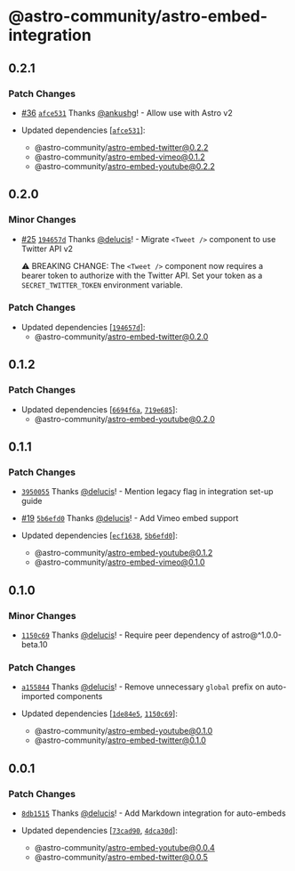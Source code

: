 # @astro-community/astro-embed-integration

## 0.2.1

### Patch Changes

- [#36](https://github.com/astro-community/astro-embed/pull/36) [`afce531`](https://github.com/astro-community/astro-embed/commit/afce531e92efe4c14f48f7c0bfee0cf591dbfef2) Thanks [@ankushg](https://github.com/ankushg)! - Allow use with Astro v2

- Updated dependencies [[`afce531`](https://github.com/astro-community/astro-embed/commit/afce531e92efe4c14f48f7c0bfee0cf591dbfef2)]:
  - @astro-community/astro-embed-twitter@0.2.2
  - @astro-community/astro-embed-vimeo@0.1.2
  - @astro-community/astro-embed-youtube@0.2.2

## 0.2.0

### Minor Changes

- [#25](https://github.com/astro-community/astro-embed/pull/25) [`194657d`](https://github.com/astro-community/astro-embed/commit/194657dabaad0aae7183698ee556d289ceed2da7) Thanks [@delucis](https://github.com/delucis)! - Migrate `<Tweet />` component to use Twitter API v2

  ⚠️ BREAKING CHANGE: The `<Tweet />` component now requires a bearer token to authorize with the Twitter API. Set your token as a `SECRET_TWITTER_TOKEN` environment variable.

### Patch Changes

- Updated dependencies [[`194657d`](https://github.com/astro-community/astro-embed/commit/194657dabaad0aae7183698ee556d289ceed2da7)]:
  - @astro-community/astro-embed-twitter@0.2.0

## 0.1.2

### Patch Changes

- Updated dependencies [[`6694f6a`](https://github.com/astro-community/astro-embed/commit/6694f6abbdc5f36a3a587071727b14207731d725), [`719e685`](https://github.com/astro-community/astro-embed/commit/719e6859a1cc49a6a0441942d62882ec683dff5d)]:
  - @astro-community/astro-embed-youtube@0.2.0

## 0.1.1

### Patch Changes

- [`3950055`](https://github.com/astro-community/astro-embed/commit/395005508d66555a23a35cc202d41b8081ee8b3d) Thanks [@delucis](https://github.com/delucis)! - Mention legacy flag in integration set-up guide

* [#19](https://github.com/astro-community/astro-embed/pull/19) [`5b6efd0`](https://github.com/astro-community/astro-embed/commit/5b6efd0d27c4a8b06035c070046c7d73d906f6c0) Thanks [@delucis](https://github.com/delucis)! - Add Vimeo embed support

* Updated dependencies [[`ecf1638`](https://github.com/astro-community/astro-embed/commit/ecf1638e68f7c31ca6a4fcba1f0034bd6f661203), [`5b6efd0`](https://github.com/astro-community/astro-embed/commit/5b6efd0d27c4a8b06035c070046c7d73d906f6c0)]:
  - @astro-community/astro-embed-youtube@0.1.2
  - @astro-community/astro-embed-vimeo@0.1.0

## 0.1.0

### Minor Changes

- [`1150c69`](https://github.com/astro-community/astro-embed/commit/1150c69099cca8dc15dc1492b0367e9ec7bf5cf9) Thanks [@delucis](https://github.com/delucis)! - Require peer dependency of astro@^1.0.0-beta.10

### Patch Changes

- [`a155844`](https://github.com/astro-community/astro-embed/commit/a155844bbf974c3cffddf6f1bb00d6f6cf09805f) Thanks [@delucis](https://github.com/delucis)! - Remove unnecessary `global` prefix on auto-imported components

- Updated dependencies [[`1de84e5`](https://github.com/astro-community/astro-embed/commit/1de84e541dbb71fdbdf84212f0767bd17a304834), [`1150c69`](https://github.com/astro-community/astro-embed/commit/1150c69099cca8dc15dc1492b0367e9ec7bf5cf9)]:
  - @astro-community/astro-embed-youtube@0.1.0
  - @astro-community/astro-embed-twitter@0.1.0

## 0.0.1

### Patch Changes

- [`8db1515`](https://github.com/astro-community/astro-embed/commit/8db1515c23a160ead790063a54603a359c6ee661) Thanks [@delucis](https://github.com/delucis)! - Add Markdown integration for auto-embeds

- Updated dependencies [[`73cad90`](https://github.com/astro-community/astro-embed/commit/73cad907749a9269b58b915718466eb8a327a9bf), [`4dca30d`](https://github.com/astro-community/astro-embed/commit/4dca30d6752359febaed0f01d2ca4e22a0a3dc34)]:
  - @astro-community/astro-embed-youtube@0.0.4
  - @astro-community/astro-embed-twitter@0.0.5
